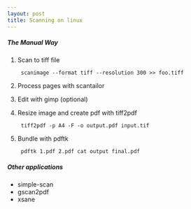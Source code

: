 ```yaml
---
layout: post
title: Scanning on linux
---
```


##### The Manual Way

1. Scan to tiff file

        scanimage --format tiff --resolution 300 >> foo.tiff
        
2. Process pages with scantailor

3. Edit with gimp (optional)

4. Resize image and create pdf with tiff2pdf

        tiff2pdf -p A4 -F -o output.pdf input.tif
        
5. Bundle with pdftk

        pdftk 1.pdf 2.pdf cat output final.pdf
        
##### Other applications

- simple-scan
- gscan2pdf
- xsane
